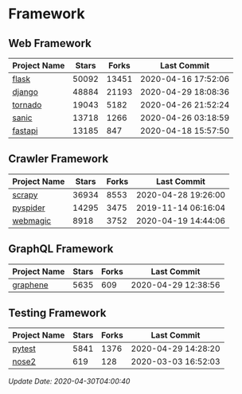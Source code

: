 # Framework

## Web Framework

| Project Name | Stars | Forks | Last Commit |
| ------------ | ----- | ----- | ----------- |
| [flask](https://github.com/pallets/flask) | 50092 | 13451 | 2020-04-16 17:52:06 |
| [django](https://github.com/django/django) | 48884 | 21193 | 2020-04-29 18:08:36 |
| [tornado](https://github.com/tornadoweb/tornado) | 19043 | 5182 | 2020-04-26 21:52:24 |
| [sanic](https://github.com/huge-success/sanic) | 13718 | 1266 | 2020-04-26 03:18:59 |
| [fastapi](https://github.com/tiangolo/fastapi) | 13185 | 847 | 2020-04-18 15:57:50 |

## Crawler Framework

| Project Name | Stars | Forks | Last Commit |
| ------------ | ----- | ----- | ----------- |
| [scrapy](https://github.com/scrapy/scrapy) | 36934 | 8553 | 2020-04-28 19:26:00 |
| [pyspider](https://github.com/binux/pyspider) | 14295 | 3475 | 2019-11-14 06:16:04 |
| [webmagic](https://github.com/code4craft/webmagic) | 8918 | 3752 | 2020-04-19 14:44:06 |

## GraphQL Framework

| Project Name | Stars | Forks | Last Commit |
| ------------ | ----- | ----- | ----------- |
| [graphene](https://github.com/graphql-python/graphene) | 5635 | 609 | 2020-04-29 12:38:56 |

## Testing Framework

| Project Name | Stars | Forks | Last Commit |
| ------------ | ----- | ----- | ----------- |
| [pytest](https://github.com/pytest-dev/pytest) | 5841 | 1376 | 2020-04-29 14:28:20 |
| [nose2](https://github.com/nose-devs/nose2) | 619 | 128 | 2020-03-03 16:52:03 |

*Update Date: 2020-04-30T04:00:40*